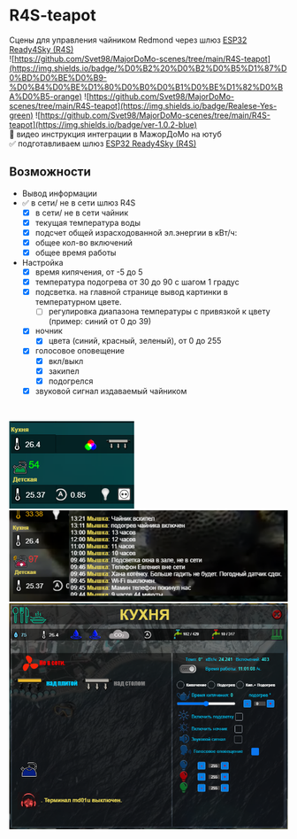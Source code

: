 # R4S-teapot
Сцены для управления чайником Redmond через шлюз [ESP32 Ready4Sky (R4S)](https://github.com/alutov/ESP32-R4sGate-for-Redmond)
<br>
![https://github.com/Svet98/MajorDoMo-scenes/tree/main/R4S-teapot](https://img.shields.io/badge/%D0%B2%20%D0%B2%D0%B5%D1%87%D0%BD%D0%BE%D0%B9-%D0%B4%D0%BE%D1%80%D0%B0%D0%B1%D0%BE%D1%82%D0%BA%D0%B5-orange) ![https://github.com/Svet98/MajorDoMo-scenes/tree/main/R4S-teapot](https://img.shields.io/badge/Realese-Yes-green) ![https://github.com/Svet98/MajorDoMo-scenes/tree/main/R4S-teapot](https://img.shields.io/badge/ver-1.0.2-blue)
<br>
:black_square_button: видео инструкция интеграции в МажорДоМо на ютуб
<br>
:white_check_mark: подготавливаем шлюз [ESP32 Ready4Sky (R4S)](https://www.youtube.com/watch?v=6_Xk5rTD8FI&ab_channel=Svet%D0%BB%D0%B0%D1%8F)
<br>
## Возможности
- Вывод информации
- 
    :white_check_mark: в сети/ не в сети шлюз R4S
  - [x] в сети/ не в сети чайник
  - [x] текущая температура воды
  - [x] подсчет общей израсходованной эл.энергии в кВт/ч:
  - [x] общее кол-во включений
  - [x] общее время работы
- Настройка
  - [x] время кипячения, от -5 до 5
  - [x] температура подогрева от 30 до 90 с шагом 1 градус
  - [x] подсветка. на главной странице вывод картинки в температурном цвете.
    - [ ] регулировка диапазона температуры с привязкой к цвету (пример: синий от 0 до 39)
  - [x] ночник
    - [x] цвета (синий, красный, зеленый), от 0 до 255
  - [x] голосовое оповещение
    - [x] вкл/выкл
    - [x] закипел
    - [x] подогрелся
  - [x] звуковой сигнал издаваемый чайником

<br>

![Alt-текст](https://github.com/Svet98/MajorDoMo-scenes/blob/main/R4S-teapot/jpg/002.png )
![Alt-текст](https://github.com/Svet98/MajorDoMo-scenes/blob/main/R4S-teapot/jpg/003.png )
![Alt-текст](https://github.com/Svet98/MajorDoMo-scenes/blob/main/R4S-teapot/jpg/001.png "Сцена управления чайником Redmond через шлюз ESP32 Ready4Sky")
